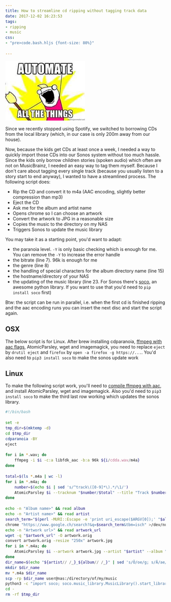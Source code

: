 ```yaml
---
title: How to streamline cd ripping without tagging track data
date: 2017-12-02 16:23:53
tags:
- ripping
- music
css:
- "pre>code.bash.hljs {font-size: 80%}"

---
```


![CD tower to rip](/images/automate.jpg)

Since we recently stopped using Spotify, we switched to borrowing CDs from the local library (which, in our case is only 200m away from our house).

Now, because the kids get CDs at least once a week, I needed a way to quickly import those CDs into our Sonos system without too much hassle. Since the kids only borrow children stories (spoken audio) which often are not on MusicBrainz, I needed an easy way to tag them myself. Because I don't care about tagging every single track (because you usually listen to a story start to end anyway), I wanted to have a streamlined process. The following script does:

- Rip the CD and convert it to m4a (AAC encoding, slightly better compression than mp3)
- Eject the CD
- Ask me for the album and artist name
- Opens chrome so I can choose an artwork
- Convert the artwork to JPG in a reasonable size
- Copies the music to the directory on my NAS
- Triggers Sonos to update the music library

<!-- more -->

You may take it as a starting point, you'd want to adapt:

- the paranoia level. `-Y` is only basic checking which is enough for me. You can remove the `-Y` to increase the error handle
- the bitrate (line 7). 96k is enough for me
- the genre (line 8)
- the handling of special characters for the album directory name (line 15)
- the hostname/directory of your NAS
- the updating of the music library (line 23. For Sonos there's [soco](https://github.com/SoCo/SoCo), an awesome python library. If you want to use that you'd need to `pip install soco` first)

Btw: the script can be run in parallel, i.e. when the first cd is finished ripping and the aac encoding runs you can insert the next disc and start the script again.

## OSX

The below script is for Linux. After brew installing cdparanoia, [ffmpeg with aac flags](https://trac.ffmpeg.org/wiki/CompilationGuide/macOS#Specifyingadditionaloptions), AtomicParsley, wget and imagemagick, you need to replace `eject` by `drutil eject` and `firefox` by `open -a firefox -g https://...`. You'd also need to `pip3 install soco` to make the sonos update work


## Linux

To make the following script work, you'll need to [compile ffmpeg with aac](http://trac.ffmpeg.org/wiki/CompilationGuide/Ubuntu), and install AtomicParsley, wget and imagemagick. Also you'd need to `pip3 install soco` to make the third last row working which updates the sonos library.

```bash
#!/bin/bash

set -e
tmp_dir=$(mktemp -d)
cd $tmp_dir
cdparanoia -BY
eject

for i in *.wav; do 
	ffmpeg -i $i -c:a libfdk_aac -b:a 96k ${i/cdda.wav/m4a}
done

total=$(ls *.m4a | wc -l)
for i in *.m4a; do 
	number=$(echo $i | sed 's/^track\([0-9]*\).*/\1/')
	AtomicParsley $i --tracknum "$number/$total" --title "Track $number" --genre "<my genre>" --overWrite
done

echo -n "Album name>" && read album
echo -n "Artist name>" && read artist
search_term="$(perl -MURI::Escape -e 'print uri_escape($ARGV[0]);' "$album $artist cd")"
chrome "https://www.google.ch/search?&q=$search_term&tbm=isch" >/dev/null 2>/dev/null &
echo -n "Artwork url>" && read artwork_url
wget -q "$artwork_url" -O artwork.orig
convert artwork.orig -resize "250x" artwork.jpg
for i in *.m4a; do 
	AtomicParsley $i --artwork artwork.jpg --artist "$artist" --album "$album" --overWrite
done
dir_name=$(echo "${artist// /_}_${album// /_}" | sed 's/Ö/oe/g; s/Ä/ae/g; s/Ü/ue/g; s/ä/ae/g; s/ö/oe/g; s/ü/ue/g' | tr '[:upper:]' '[:lower:]')
mkdir $dir_name
mv *.m4a $dir_name
scp -rp $dir_name user@nas:/directory/of/my/music
python3 -c "import soco; soco.music_library.MusicLibrary().start_library_update()"
cd -
rm -rf $tmp_dir
```
